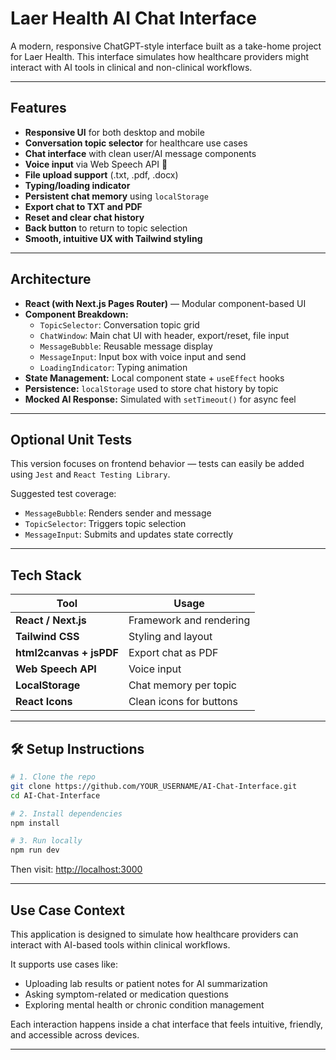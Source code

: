 # Laer Health AI Chat Interface

A modern, responsive ChatGPT-style interface built as a take-home project for Laer Health. This interface simulates how healthcare providers might interact with AI tools in clinical and non-clinical workflows.

---

## Features

- **Responsive UI** for both desktop and mobile
- **Conversation topic selector** for healthcare use cases
- **Chat interface** with clean user/AI message components
- **Voice input** via Web Speech API 🎤
- **File upload support** (.txt, .pdf, .docx)
- **Typing/loading indicator**
- **Persistent chat memory** using `localStorage`
- **Export chat to TXT and PDF**
- **Reset and clear chat history**
- **Back button** to return to topic selection
- **Smooth, intuitive UX with Tailwind styling**

---

## Architecture

- **React (with Next.js Pages Router)** — Modular component-based UI
- **Component Breakdown:**
  - `TopicSelector`: Conversation topic grid
  - `ChatWindow`: Main chat UI with header, export/reset, file input
  - `MessageBubble`: Reusable message display
  - `MessageInput`: Input box with voice input and send
  - `LoadingIndicator`: Typing animation
- **State Management:** Local component state + `useEffect` hooks
- **Persistence:** `localStorage` used to store chat history by topic
- **Mocked AI Response:** Simulated with `setTimeout()` for async feel

---

## Optional Unit Tests

This version focuses on frontend behavior — tests can easily be added using `Jest` and `React Testing Library`.

Suggested test coverage:

- `MessageBubble`: Renders sender and message
- `TopicSelector`: Triggers topic selection
- `MessageInput`: Submits and updates state correctly

---

## Tech Stack

| Tool                    | Usage                   |
| ----------------------- | ----------------------- |
| **React / Next.js**     | Framework and rendering |
| **Tailwind CSS**        | Styling and layout      |
| **html2canvas + jsPDF** | Export chat as PDF      |
| **Web Speech API**      | Voice input             |
| **LocalStorage**        | Chat memory per topic   |
| **React Icons**         | Clean icons for buttons |

---

## 🛠 Setup Instructions

```bash
# 1. Clone the repo
git clone https://github.com/YOUR_USERNAME/AI-Chat-Interface.git
cd AI-Chat-Interface

# 2. Install dependencies
npm install

# 3. Run locally
npm run dev
```

Then visit: [http://localhost:3000](http://localhost:3000)

---

## Use Case Context

This application is designed to simulate how healthcare providers can interact with AI-based tools within clinical workflows.

It supports use cases like:

- Uploading lab results or patient notes for AI summarization
- Asking symptom-related or medication questions
- Exploring mental health or chronic condition management

Each interaction happens inside a chat interface that feels intuitive, friendly, and accessible across devices.

---
